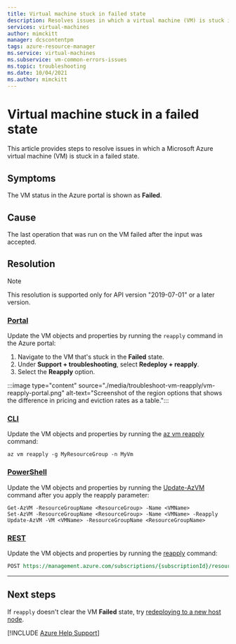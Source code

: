 ```yaml
---
title: Virtual machine stuck in failed state
description: Resolves issues in which a virtual machine (VM) is stuck in a failed state. 
services: virtual-machines
author: mimckitt
manager: dcscontentpm
tags: azure-resource-manager
ms.service: virtual-machines
ms.subservice: vm-common-errors-issues
ms.topic: troubleshooting
ms.date: 10/04/2021
ms.author: mimckitt
---
```


# Virtual machine stuck in a failed state

This article provides steps to resolve issues in which a Microsoft Azure virtual machine (VM) is stuck in a failed state.

## Symptoms

The VM status in the Azure portal is shown as **Failed**.

## Cause

The last operation that was run on the VM failed after the input was accepted.

## Resolution

> [!NOTE]
> This resolution is supported only for API version "2019-07-01" or a later version.

### [Portal](#tab/portal)

Update the VM objects and properties by running the `reapply` command in the Azure portal:

1. Navigate to the VM that's stuck in the **Failed** state.
1. Under **Support + troubleshooting**, select **Redeploy + reapply**.
1. Select the **Reapply** option.

:::image type="content" source="./media/troubleshoot-vm-reapply/vm-reapply-portal.png" alt-text="Screenshot of the region options that shows the difference in pricing and eviction rates as a table.":::

### [CLI](#tab/cli)

Update the VM objects and properties by running the [az vm reapply](/cli/azure/vm#az-vm-reapply) command:

```azurecli-interactive
az vm reapply -g MyResourceGroup -n MyVm
```

### [PowerShell](#tab/powershell)

Update the VM objects and properties by running the [Update-AzVM](/powershell/module/az.compute/update-azvm?view=azps-6.5.0#examples&preserve-view=true) command after you apply the reapply parameter:

```azurepowershell-interactive
Get-AzVM -ResourceGroupName <ResourceGroup> -Name <VMName>
Set-AzVM -ResourceGroupName <ResourceGroup> -Name <VMName> -Reapply
Update-AzVM -VM <VMName> -ResourceGroupName <ResourceGroupName>

```

### [REST](#tab/rest)

Update the VM objects and properties by running the [reapply](/rest/api/compute/virtual-machines/reapply) command:

```rest
POST https://management.azure.com/subscriptions/{subscriptionId}/resourceGroups/{resourceGroupName}/providers/Microsoft.Compute/virtualMachines/{vmName}/reapply?api-version=2021-07-01
```

---

## Next steps

If `reapply` doesn't clear the VM **Failed** state, try [redeploying to a new host node](../linux/redeploy-to-new-node-linux.md).

[!INCLUDE [Azure Help Support](../../../includes/azure-help-support.md)]
